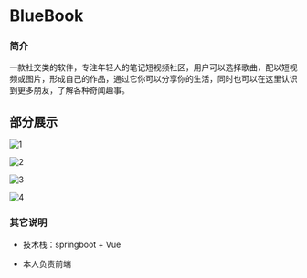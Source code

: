 # BlueBook

### 简介

一款社交类的软件，专注年轻人的笔记短视频社区，用户可以选择歌曲，配以短视频或图片，形成自己的作品，通过它你可以分享你的生活，同时也可以在这里认识到更多朋友，了解各种奇闻趣事。

## 部分展示

![1](https://mypic-bucket.oss-cn-hangzhou.aliyuncs.com/202208261622104.png)

![2](https://mypic-bucket.oss-cn-hangzhou.aliyuncs.com/202208261622105.png)

![3](https://mypic-bucket.oss-cn-hangzhou.aliyuncs.com/202208261622106.png)

![4](https://mypic-bucket.oss-cn-hangzhou.aliyuncs.com/202208261622107.png)

### 其它说明

- 技术栈：springboot + Vue

- 本人负责前端
